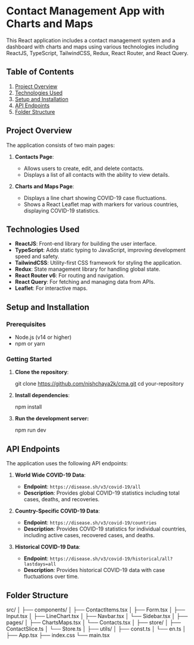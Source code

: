 # Contact Management App with Charts and Maps

This React application includes a contact management system and a dashboard with charts and maps using various technologies including ReactJS, TypeScript, TailwindCSS, Redux, React Router, and React Query.

## Table of Contents

1. [Project Overview](#project-overview)
2. [Technologies Used](#technologies-used)
3. [Setup and Installation](#setup-and-installation)
4. [API Endpoints](#api-endpoints)
5. [Folder Structure](#folder-structure)

## Project Overview

The application consists of two main pages:

1. **Contacts Page**: 
   - Allows users to create, edit, and delete contacts.
   - Displays a list of all contacts with the ability to view details.

2. **Charts and Maps Page**:
   - Displays a line chart showing COVID-19 case fluctuations.
   - Shows a React Leaflet map with markers for various countries, displaying COVID-19 statistics.

## Technologies Used

- **ReactJS**: Front-end library for building the user interface.
- **TypeScript**: Adds static typing to JavaScript, improving development speed and safety.
- **TailwindCSS**: Utility-first CSS framework for styling the application.
- **Redux**: State management library for handling global state.
- **React Router v6**: For routing and navigation.
- **React Query**: For fetching and managing data from APIs.
- **Leaflet**: For interactive maps.

## Setup and Installation

### Prerequisites

- Node.js (v14 or higher)
- npm or yarn

### Getting Started

1. **Clone the repository**:

   git clone https://github.com/nishchaya2k/cma.git
   cd your-repository

2. **Install dependencies**:

   npm install

3. **Run the development server:**

   npm run dev

## API Endpoints

The application uses the following API endpoints:

1. **World Wide COVID-19 Data**:
   - **Endpoint**: `https://disease.sh/v3/covid-19/all`
   - **Description**: Provides global COVID-19 statistics including total cases, deaths, and recoveries.

2. **Country-Specific COVID-19 Data**:
   - **Endpoint**: `https://disease.sh/v3/covid-19/countries`
   - **Description**: Provides COVID-19 statistics for individual countries, including active cases, recovered cases, and deaths.

3. **Historical COVID-19 Data**:
   - **Endpoint**: `https://disease.sh/v3/covid-19/historical/all?lastdays=all`
   - **Description**: Provides historical COVID-19 data with case fluctuations over time.

## Folder Structure

  src/
  │
  ├── components/
  │   ├── ContactItems.tsx
  │   ├── Form.tsx
  │   ├── Input.tsx
  │   ├── LineChart.tsx
  │   ├── Navbar.tsx
  │   └── Sidebar.tsx
  │
  ├── pages/
  │   ├── ChartsMaps.tsx
  │   └── Contacts.tsx
  │
  ├── store/
  │   ├── ContactSlice.ts
  │   └── Store.ts
  │
  ├── utils/
  │   ├── const.ts
  │   └── en.ts
  │
  ├── App.tsx
  ├── index.css
  └── main.tsx


